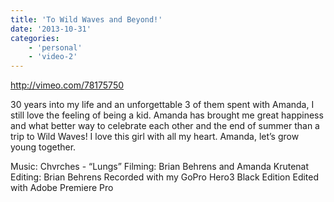 ```yaml
---
title: 'To Wild Waves and Beyond!'
date: '2013-10-31'
categories:
    - 'personal'
    - 'video-2'
---
```


http://vimeo.com/78175750

30 years into my life and an unforgettable 3 of them spent with Amanda, I still love the feeling of being a kid. Amanda has brought me great happiness and what better way to celebrate each other and the end of summer than a trip to Wild Waves! I love this girl with all my heart. Amanda, let’s grow young together.

Music: Chvrches - “Lungs” Filming: Brian Behrens and Amanda Krutenat Editing: Brian Behrens Recorded with my GoPro Hero3 Black Edition Edited with Adobe Premiere Pro
